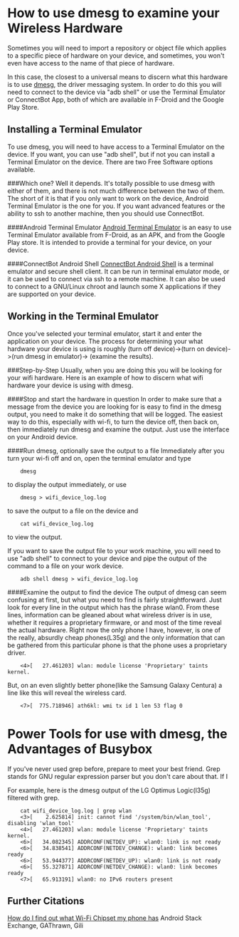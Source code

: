 How to use dmesg to examine your Wireless Hardware
==================================================
Sometimes you will need to import a repository or object file which applies to a
specific piece of hardware on your device, and sometimes, you won't even have 
access to the name of that piece of hardware. 

In this case, the closest to a universal means to discern what this hardware is
to use [dmesg](https://en.wikipedia.org/wiki/Dmesg), the driver messaging 
system. In order to do this you will need to connect to the device via "adb 
shell" or use the Terminal Emulator or ConnectBot App, both of which are 
available in F-Droid and the Google Play Store.

Installing a Terminal Emulator
------------------------------
To use dmesg, you will need to have access to a Terminal Emulator on the device.
If you want, you can use "adb shell", but if not you can install a Terminal
Emulator on the device. There are two Free Software options available.

###Which one?
Well it depends. It's totally possible to use dmesg with either of them, and
there is not much difference between the two of them. The short of it is that if
you only want to work on the device, Android Terminal Emulator is the one for
you. If you want advanced features or the ability to ssh to another machine,
then you should use ConnectBot.

####Android Terminal Emulator
[Android Terminal Emulator](https://f-droid.org/repository/browse/?fdfilter=terminal&fdid=jackpal.androidterm) is an easy to use Terminal Emulator
available from F-Droid, as an APK, and from the Google Play store. It is
intended to provide a terminal for your device, on your device.

####ConnectBot Android Shell
[ConnectBot Android Shell](https://f-droid.org/repository/browse/?fdid=org.connectbot)
is a terminal emulator and secure shell client. It can be run in terminal
emulator mode, or it can be used to connect via ssh to a remote machine. It can
also be used to connect to a GNU/Linux chroot and launch some X applications if
they are supported on your device.

Working in the Terminal Emulator
--------------------------------
Once you've selected your terminal emulator, start it and enter the application
on your device. The process for determining your what hardware your device is
using is roughly (turn off device)->(turn on device)->(run dmesg in emulator)->
(examine the results).

###Step-by-Step
Usually, when you are doing this you will be looking for your wifi hardware.
Here is an example of how to discern what wifi hardware your device is using 
with dmesg.

####Stop and start the hardware in question
In order to make sure that a message from the device you are looking for is easy
to find in the dmesg output, you need to make it do something that will be
logged. The easiest way to do this, especially with wi-fi, to turn the device
off, then back on, then immediately run dmesg and examine the output. Just use
the interface on your Android device.

####Run dmesg, optionally save the output to a file
Immediately after you turn your wi-fi off and on, open the terminal emulator and
type  

        dmesg

to display the output immediately, or use

        dmesg > wifi_device_log.log

to save the output to a file on the device and

        cat wifi_device_log.log

to view the output.

If you want to save the output file to your work machine, you will need to use
"adb shell" to connect to your device and pipe the output of the command to a
file on your work device.

        adb shell dmesg > wifi_device_log.log

####Examine the output to find the device
The output of dmesg can seem confusing at first, but what you need to find is
fairly straightforward. Just look for every line in the output which has the
phrase wlan0. From these lines, information can be gleaned about what wireless 
driver is in use, whether it requires a proprietary firmware, or and most of 
the time reveal the actual hardware. Right now the only phone I have, however, 
is one of the really, absurdly cheap phones(L35g) and the only information that 
can be gathered from this particular phone is that the phone uses a proprietary
driver.

        <4>[   27.461203] wlan: module license 'Proprietary' taints kernel.

But, on an even slightly better phone(like the Samsung Galaxy Centura) a line
like this will reveal the wireless card.

        <7>[  775.718946] ath6kl: wmi tx id 1 len 53 flag 0

Power Tools for use with dmesg, the Advantages of Busybox
=========================================================
If you've never used grep before, prepare to meet your best friend. Grep stands
for GNU regular expression parser but you don't care about that. If I 


For example, here is the dmesg output of the LG Optimus Logic(l35g) filtered
with grep.

        cat wifi_device_log.log | grep wlan
        <3>[    2.625814] init: cannot find '/system/bin/wlan_tool', disabling 'wlan_tool'
        <4>[   27.461203] wlan: module license 'Proprietary' taints kernel.
        <6>[   34.082345] ADDRCONF(NETDEV_UP): wlan0: link is not ready
        <6>[   34.838541] ADDRCONF(NETDEV_CHANGE): wlan0: link becomes ready
        <6>[   53.944377] ADDRCONF(NETDEV_UP): wlan0: link is not ready
        <6>[   55.327871] ADDRCONF(NETDEV_CHANGE): wlan0: link becomes ready
        <7>[   65.913191] wlan0: no IPv6 routers present


Further Citations
-----------------
[How do I find out what Wi-Fi Chipset my phone has](https://android.stackexchange.com/questions/13548/how-do-i-find-out-what-wifi-chipset-my-phone-has) Android Stack Exchange, GAThrawn, Gili

